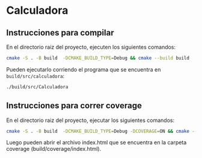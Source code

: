 # Calculadora

## Instrucciones para compilar
En el directorio raiz del proyecto, ejecuten los siguientes comandos:

```bash
cmake -S . -B build  -DCMAKE_BUILD_TYPE=Debug && cmake --build build
```

Pueden ejecutarlo corriendo el programa que se encuentra en `build/src/calculadora`:

```bash
./build/src/Calculadora
```

## Instrucciones para correr coverage

En el directorio raiz del proyecto, ejecutar los siguientes comandos:

```bash
cmake -S . -B build  -DCMAKE_BUILD_TYPE=Debug -DCOVERAGE=ON && cmake --build build && cd build && make && make coverage && cd ..
```

Luego pueden abrir el archivo index.html que se encuentra en la carpeta coverage (build/coverage/index.html).